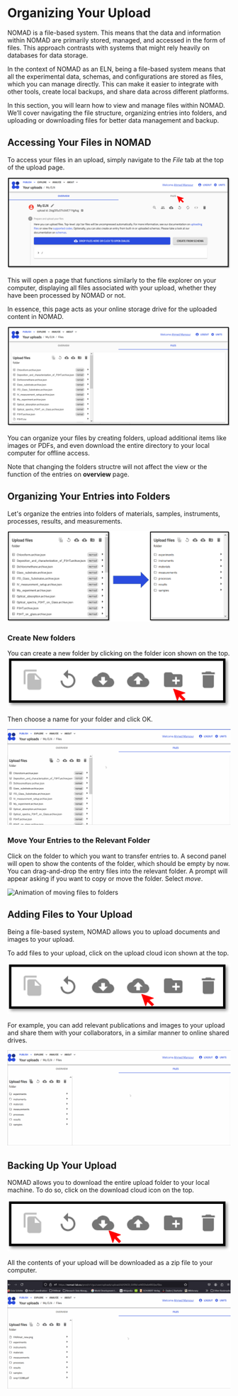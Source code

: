 # Organizing Your Upload

NOMAD is a file-based system. This means that the data and information within NOMAD are primarily stored, managed, and accessed in the form of files. This approach contrasts with systems that might rely heavily on databases for data storage.

In the context of NOMAD as an ELN, being a file-based system means that all the experimental data, schemas, and configurations are stored as files, which you can manage directly. This can make it easier to integrate with other tools, create local backups, and share data across different platforms.

In this section, you will learn how to view and manage files within NOMAD. We’ll cover navigating the file structure, organizing entries into folders, and uploading or downloading files for better data management and backup.

## Accessing Your Files in NOMAD
To access your files in an upload, simply navigate to the *File* tab at the top of the upload page. 

![Navigating to files in the upload](../images/organization/1.png)

This will open a page that functions similarly to the file explorer on your computer, displaying all files associated with your upload, whether they have been processed by NOMAD or not.

In essence, this page acts as your online storage drive for the uploaded content in NOMAD.

![Screenshot of the landing page of the files tab in NOMAD](../images/organization/files_explorer_in_NOMAD.png)

You can organize your files by creating folders, upload additional items like images or PDFs, and even download the entire directory to your local computer for offline access.

Note that changing the folders structre will not affect the view or the function of the entries on **overview** page. 

## Organizing Your Entries into Folders

Let's organize the entries into folders of materials, samples, instruments, processes, results, and measurements. 

![Alt text](../images/organization/after_organization.png)
### **Create New folders**
You can create a new folder by clicking on the folder icon shown on the top.
![Create new folder icon](../images/organization/new_folder.png)

Then choose a name for your folder and click OK.

![Animation of creating the folders](../images/organization/creating_new_folders.gif)

### **Move Your Entries to the Relevant Folder**

Click on the folder to which you want to transfer entries to. A second panel will open to show the contents of the folder, which should be empty by now.  
You can drag-and-drop the entry files into the relevant folder. A prompt will appear asking if you want to copy or move the folder. Select *move*. 

![Animation of moving files to folders](../images/organization/moving_files_to_a_folder.gif)


## Adding Files to Your Upload

Being a file-based system, NOMAD allows you to upload documents and images to your upload. 


To add files to your upload, click on the upload cloud icon shown at the top.

![upload icon](../images/organization/upload.png)

For example, you can add relevant publications and images to your upload and share them with your collaborators, in a similar manner to online shared drives.

![Uploading files to NOMAD](../images/organization/uploading_files_to_upload.gif)

## Backing Up Your Upload

NOMAD allows you to download the entire upload folder to your local machine. To do so, click on the download cloud icon on the top. 

![download icon](../images/organization/download.png)

All the contents of your upload will be downloaded as a zip file to your computer.

![Animation demonstrating creating backups](../images/organization/download_your_upload.gif)